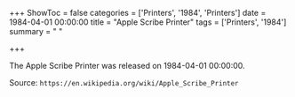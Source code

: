 +++
ShowToc = false
categories = ['Printers', '1984', 'Printers']
date = 1984-04-01 00:00:00
title = "Apple Scribe Printer"
tags = ['Printers', '1984']
summary = " "

+++

The Apple Scribe Printer was released on 1984-04-01 00:00:00.

Source: `https://en.wikipedia.org/wiki/Apple_Scribe_Printer`


